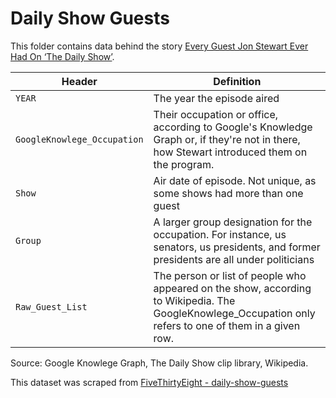 # Daily Show Guests

This folder contains data behind the story [Every Guest Jon Stewart Ever Had On ‘The Daily Show’](http://fivethirtyeight.com/datalab/every-guest-jon-stewart-ever-had-on-the-daily-show/).

Header | Definition
---|---------
`YEAR` | The year the episode aired
`GoogleKnowlege_Occupation` | Their occupation or office, according to Google's Knowledge Graph or, if they're not in there, how Stewart introduced them on the program.
`Show` | Air date of episode. Not unique, as some shows had more than one guest
`Group` | A larger group designation for the occupation. For instance, us senators, us presidents, and former presidents are all under politicians
`Raw_Guest_List` | The person or list of people who appeared on the show, according to Wikipedia. The GoogleKnowlege_Occupation only refers to one of them in a given row.

Source: Google Knowlege Graph, The Daily Show clip library, Wikipedia.

This dataset was scraped from [FiveThirtyEight - daily-show-guests](https://github.com//fivethirtyeight/data/tree/master/daily-show-guests)